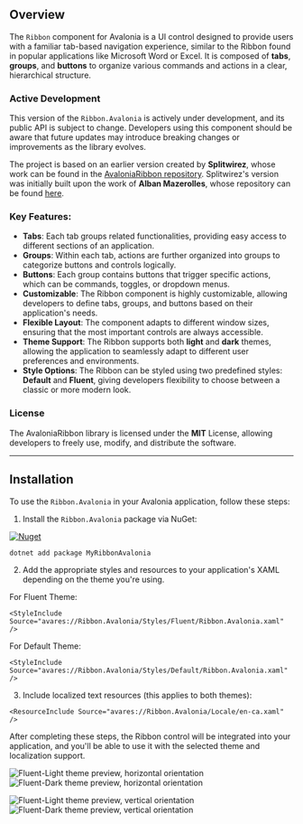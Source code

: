 ## Overview

The `Ribbon` component for Avalonia is a UI control designed to provide users with a familiar tab-based navigation experience, similar to the Ribbon found in popular applications like Microsoft Word or Excel. It is composed of **tabs**, **groups**, and **buttons** to organize various commands and actions in a clear, hierarchical structure.

### Active Development

This version of the `Ribbon.Avalonia` is actively under development, and its public API is subject to change. Developers using this component should be aware that future updates may introduce breaking changes or improvements as the library evolves.

The project is based on an earlier version created by **Splitwirez**, whose work can be found in the [AvaloniaRibbon repository](https://github.com/Splitwirez/AvaloniaRibbon). Splitwirez's version was initially built upon the work of **Alban Mazerolles**, whose repository can be found [here](https://github.com/AlbanMazerolles/AvaloniaRibbon).

### Key Features:
- **Tabs**: Each tab groups related functionalities, providing easy access to different sections of an application.
- **Groups**: Within each tab, actions are further organized into groups to categorize buttons and controls logically.
- **Buttons**: Each group contains buttons that trigger specific actions, which can be commands, toggles, or dropdown menus.
- **Customizable**: The Ribbon component is highly customizable, allowing developers to define tabs, groups, and buttons based on their application's needs.
- **Flexible Layout**: The component adapts to different window sizes, ensuring that the most important controls are always accessible.
- **Theme Support**: The Ribbon supports both **light** and **dark** themes, allowing the application to seamlessly adapt to different user preferences and environments.
- **Style Options**: The Ribbon can be styled using two predefined styles: **Default** and **Fluent**, giving developers flexibility to choose between a classic or more modern look.


### License

The AvaloniaRibbon library is licensed under the **MIT** License, allowing developers to freely use, modify, and distribute the software.

---

## Installation

To use the `Ribbon.Avalonia` in your Avalonia application, follow these steps:

1. Install the `Ribbon.Avalonia` package via NuGet:

[![Nuget](https://img.shields.io/nuget/v/Ribbon.Avalonia.svg?style=flat-square)](https://www.nuget.org/packages/Ribbon.Avalonia)
```bash
dotnet add package MyRibbonAvalonia
```
2. Add the appropriate styles and resources to your application's XAML depending on the theme you're using.

For Fluent Theme:
```xaml
<StyleInclude Source="avares://Ribbon.Avalonia/Styles/Fluent/Ribbon.Avalonia.xaml" />
```

For Default Theme:
```xaml
<StyleInclude Source="avares://Ribbon.Avalonia/Styles/Default/Ribbon.Avalonia.xaml" />
```

3. Include localized text resources (this applies to both themes):
```xaml
<ResourceInclude Source="avares://Ribbon.Avalonia/Locale/en-ca.xaml" />
```

After completing these steps, the Ribbon control will be integrated into your application, and you'll be able to use it with the selected theme and localization support.







![Fluent-Light theme preview, horizontal orientation](/ReadmeImages/Ribbon-FluentLight-Horizontal.png)
![Fluent-Dark theme preview, horizontal orientation](/ReadmeImages/Ribbon-FluentDark-Horizontal.png)

![Fluent-Light theme preview, vertical orientation](/ReadmeImages/Ribbon-FluentLight-Vertical.png)
![Fluent-Dark theme preview, vertical orientation](/ReadmeImages/Ribbon-FluentDark-Vertical.png)

